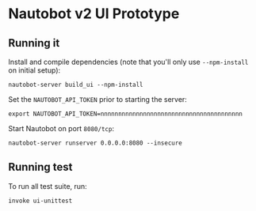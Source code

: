 # Nautobot v2 UI Prototype

## Running it

Install and compile dependencies (note that you'll only use `--npm-install` on initial setup):

```no-highlight
nautobot-server build_ui --npm-install
```

Set the `NAUTOBOT_API_TOKEN` prior to starting the server:

```no-highlight
export NAUTOBOT_API_TOKEN=nnnnnnnnnnnnnnnnnnnnnnnnnnnnnnnnnnnnnnnn
```

Start Nautobot on port `8080/tcp`:

```no-highlight
nautobot-server runserver 0.0.0.0:8080 --insecure
```

## Running test

To run all test suite, run:

```no-highlight
invoke ui-unittest
```
